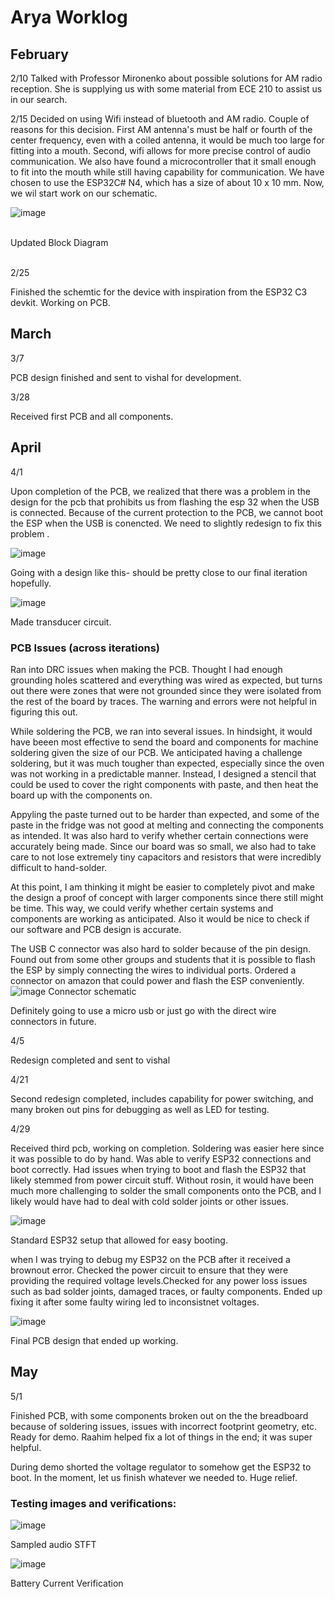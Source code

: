 # Arya Worklog


## February 

2/10
Talked with Professor Mironenko about possible solutions for AM radio reception. She is supplying us with some material from ECE 210 to assist us in our search. 

2/15
Decided on using Wifi instead of bluetooth and AM radio. Couple of reasons for this decision. First AM antenna's must be half or fourth of the center frequency, even with a coiled antenna, it would be much too large for fitting into a mouth. Second, wifi allows for more precise control of audio communication. We also have found a microcontroller that it small enough to fit into the mouth while still having capability for communication. We have chosen to use the ESP32C# N4, which has a size of about 10 x 10 mm. Now, we wil start work on our schematic. 

![image](https://user-images.githubusercontent.com/80484261/236363802-96d56ef6-3177-4cab-acfa-b0ad756d3159.png)  
<br>

Updated Block Diagram  
<br>


2/25

Finished the schemtic for the device with inspiration from the ESP32 C3 devkit. Working on PCB. 

## March 

3/7

PCB design finished and sent to vishal for development. 

3/28 

Received first PCB and all components. 


## April 


4/1 

Upon completion of the PCB, we realized that there was a problem in the design for the pcb that prohibits us from flashing the esp 32 when the USB is connected. Because of the current protection to the PCB, we cannot boot the ESP when the USB is conencted. We need to slightly redesign to fix this problem .

![image](https://user-images.githubusercontent.com/80484261/236362622-5926ef11-b2cc-488a-a95a-f1c616b738b7.png)
  
  Going with a design like this- should be pretty close to our final iteration hopefully.  
  

![image](https://user-images.githubusercontent.com/80484261/236364208-6c5de33c-1e65-4b47-a13c-2fac6b5b1202.png)  

Made transducer circuit.   


### PCB Issues (across iterations)

Ran into DRC issues when making the PCB. Thought I had enough grounding holes scattered and everything was wired as expected, but turns out there were zones that were not grounded since they were isolated from the rest of the board by traces. The warning and errors were not helpful in figuring this out.

While soldering the PCB, we ran into several issues. In hindsight, it would have beeen most effective to send the board and components for machine soldering given the size of our PCB. We anticipated having a challenge soldering, but it was much tougher than expected, especially since the oven was not working in a predictable manner. Instead, I designed a stencil that could be used to cover the right components with paste, and then heat the board up with the components on. 

Appyling the paste turned out to be harder than expected, and some of the paste in the fridge was not good at melting and connecting the components as intended. It was also hard to verify whether certain connections were accurately being made. Since our board was so small, we also had to take care to not lose extremely tiny capacitors and resistors that were incredibly difficult to hand-solder. 

At this point, I am thinking it might be easier to completely pivot and make the design a proof of concept with larger components since there still might be time. This way, we could verify whether certain systems and components are working as anticipated. Also it would be nice to check if our software and PCB design is accurate. 

The USB C connector was also hard to solder because of the pin design. Found out from some other groups and students that it is possible to flash the ESP by simply connecting the wires to individual ports. Ordered a connector on amazon that could power and flash the ESP conveniently. 
![image](https://user-images.githubusercontent.com/80484261/236362445-ed2d5cab-4dfe-48f4-8a85-dbcad461101d.png)
Connector schematic

Definitely going to use a micro usb or just go with the direct wire connectors in future. 


4/5 

Redesign completed and sent to vishal 

4/21 

Second redesign completed, includes capability for power switching, and many broken out pins for debugging as well as LED for testing. 

4/29 

Received third pcb, working on completion. Soldering was easier here since it was possible to do by hand. Was able to verify ESP32 connections and boot correctly. 
Had issues when trying to boot and flash the ESP32 that likely stemmed from power circuit stuff. Without rosin, it would have been much more challenging to solder the small components onto the PCB, and I likely would have had to deal with cold solder joints or other issues.  

![image](https://user-images.githubusercontent.com/80484261/236362525-479eb3d8-2f20-47f7-96bc-f9e1c4871755.png)
  
  Standard ESP32 setup that allowed for easy booting.   


when I was trying to debug my ESP32 on the PCB after it received a brownout error. Checked the power circuit to ensure that they were providing the required voltage levels.Checked for any power loss issues such as bad solder joints, damaged traces, or faulty components. Ended up fixing it after some faulty wiring led to inconsistnet voltages. 

![image](https://user-images.githubusercontent.com/80484261/236360332-27598976-a623-4cba-bbee-0abf6f2f250f.png)
  
  Final PCB design that ended up working.   
  


## May

5/1

Finished PCB, with some components broken out on the the breadboard because of soldering issues, issues with incorrect footprint geometry, etc. Ready for demo. Raahim helped fix a lot of things in the end; it was super helpful. 

During demo shorted the voltage regulator to somehow get the ESP32 to boot. In the moment, let us finish whatever we needed to. Huge relief. 


### Testing images and verifications:
![image](https://user-images.githubusercontent.com/80484261/236363413-34777fd6-c3b4-4b14-9dab-c4b00b5f8a41.png)
  
  Sampled audio STFT  
  

![image](https://user-images.githubusercontent.com/80484261/236363561-4010b4a1-f9aa-448d-a5a3-830d6855eef9.png)
  
  Battery Current Verification  
  


